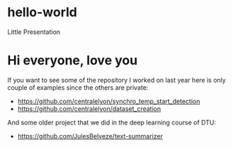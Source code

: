 # hello-world
Little Presentation

# Hi everyone, love you

If you want to see some of the repository I worked on last year here is only couple of examples since the others are private: 
- https://github.com/centralelyon/synchro_temp_start_detection
- https://github.com/centralelyon/dataset_creation

And some older project that we did in the deep learning course of DTU:
- https://github.com/JulesBelveze/text-summarizer
